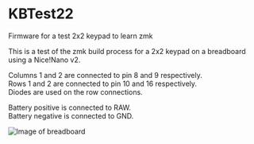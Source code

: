 # KBTest22
Firmware for a test 2x2 keypad to learn zmk

This is a test of the zmk build process for a 2x2 keypad on a breadboard using a Nice!Nano v2.

Columns 1 and 2 are connected to pin 8 and 9 respectively.  
Rows 1 and 2 are connected to pin 10 and 16 respectively.  
Diodes are used on the row connections.

Battery positive is connected to RAW.  
Battery negative is connected to GND.

![Image of breadboard](https://i.imgur.com/rDddeHB.jpg)
